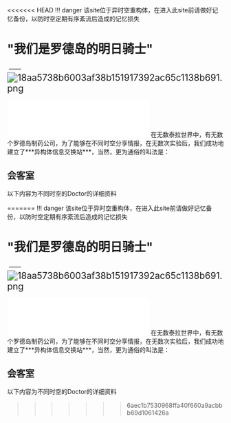 <<<<<<< HEAD
!!! danger
    该site位于异时空重构体，在进入此site前请做好记忆备份，以防时空定期有序紊流后造成的记忆损失
# "我们是罗德岛的明日骑士"

 ​                                                                                                     ——
<img src="https://i.loli.net/2020/10/03/DBn2JN14ZRIH8yv.png" alt="18aa5738b6003af38b151917392ac65c1138b691.png" style="zoom:150%;" />

<iframe frameborder="no" border="0" marginwidth="0" marginheight="0" width=330 height=86 src="//music.163.com/outchain/player?type=2&id=1444021416&auto=1&height=66"></iframe>
在无数泰拉世界中，有无数个罗德岛制药公司，为了能够在不同时空分享情报，在无数次实验后，我们成功地建立了***异构体信息交换站***，当然，更为通俗的叫法是：

##                                                                          会客室

以下内容为不同时空的Doctor的详细资料



=======
!!! danger
    该site位于异时空重构体，在进入此site前请做好记忆备份，以防时空定期有序紊流后造成的记忆损失
# "我们是罗德岛的明日骑士"

 ​                                                                                                     ——
<img src="https://i.loli.net/2020/10/03/DBn2JN14ZRIH8yv.png" alt="18aa5738b6003af38b151917392ac65c1138b691.png" style="zoom:150%;" />

<iframe frameborder="no" border="0" marginwidth="0" marginheight="0" width=330 height=86 src="//music.163.com/outchain/player?type=2&id=1444021416&auto=1&height=66"></iframe>
在无数泰拉世界中，有无数个罗德岛制药公司，为了能够在不同时空分享情报，在无数次实验后，我们成功地建立了***异构体信息交换站***，当然，更为通俗的叫法是：

##                                                                          会客室

以下内容为不同时空的Doctor的详细资料



>>>>>>> 6aec1b7530968ffa40f660a9acbbb69d1061426a
